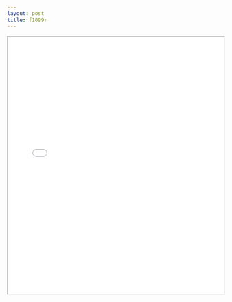 ```yaml
---
layout: post
title: f1099r
---
```


<div class="pdf-container">
<iframe src="/ea/assets/pdfs/forms/f1099r.pdf" height="600" width="100%" allowFullScreen="true"></iframe>
</div>

